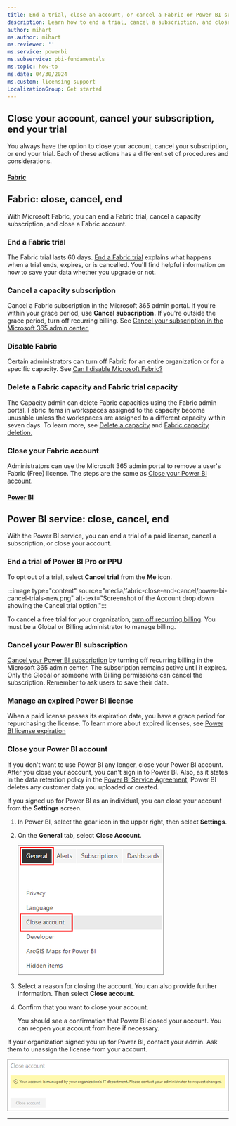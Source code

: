 ```yaml
---
title: End a trial, close an account, or cancel a Fabric or Power BI subscription.
description: Learn how to end a trial, cancel a subscription, and close an account in Fabric and Power BI. 
author: mihart
ms.author: mihart
ms.reviewer: ''
ms.service: powerbi
ms.subservice: pbi-fundamentals
ms.topic: how-to
ms.date: 04/30/2024
ms.custom: licensing support
LocalizationGroup: Get started
---
```


## Close your account, cancel your subscription, end your trial

You always have the option to close your account, cancel your subscription, or end your trial. Each of these actions has a different set of procedures and considerations. 

#### [Fabric](#tab/fabric)

## Fabric: close, cancel, end

With Microsoft Fabric, you can end a Fabric trial, cancel a capacity subscription, and close a Fabric account. 

### End a Fabric trial

The Fabric trial lasts 60 days. [End a Fabric trial](../get-started/fabric-trial.md#end-a-fabric-trial) explains what happens when a trial ends, expires, or is cancelled. You'll find helpful information on how to save your data whether you upgrade or not.  

### Cancel a capacity subscription

Cancel a Fabric subscription in the Microsoft 365 admin portal. If you're within your grace period, use **Cancel subscription.** If you're outside the grace period, turn off recurring billing. See [Cancel your subscription in the Microsoft 365 admin center.](/microsoft-365/commerce/subscriptions/cancel-your-subscription)

### Disable Fabric

Certain administrators can turn off Fabric for an entire organization or for a specific capacity. See [Can I disable Microsoft Fabric?](..admin/fabric-switch.md#can-i-disable-microsoft-fabric)

### Delete a Fabric capacity and Fabric trial capacity

The Capacity admin can delete Fabric capacities using the Fabric admin portal. Fabric items in workspaces assigned to the capacity become unusable unless the workspaces are assigned to a different capacity within seven days. To learn more, see [Delete a capacity](../admin/capacity-settings?tabs=power-bi-premium#delete-a-capacity) and 
[Fabric capacity deletion.](../admin/service-admin-portal-capacity-settings.md#fabric-capacity-deletion)

### Close your Fabric account

Administrators can use the Microsoft 365 admin portal to remove a user's Fabric (Free) license. The steps are the same as [Close your Power BI account.](#close-your-power-bi-account)

#### [Power BI](#tab/powerbi)

## Power BI service: close, cancel, end

With the Power BI service, you can end a trial of a paid license, cancel a subscription, or close your account. 

### End a trial of Power BI Pro or PPU

To opt out of a trial, select **Cancel trial** from the **Me** icon.

:::image type="content" source="media/fabric-close-end-cancel/power-bi-cancel-trials-new.png" alt-text="Screenshot of the Account drop down showing the Cancel trial option.":::

To cancel a free trial for your organization, [turn off recurring billing](/microsoft-365/commerce/subscriptions/renew-your-subscription). You must be a Global or Billing administrator to manage billing. 

### Cancel your Power BI subscription

[Cancel your Power BI subscription](//microsoft-365/commerce/subscriptions/cancel-your-subscription) by turning off recurring billing in the Microsoft 365 admin center. The subscription remains active until it expires. Only the Global or someone with Billing permissions can cancel the subscription. Remember to ask users to save their data. 

### Manage an expired Power BI license

When a paid license passes its expiration date, you have a grace period for repurchasing the license. To learn more about expired licenses, see [Power BI license expiration](/power-bi/enterprise/service-admin-licensing-organization#power-bi-license-expiration)

### Close your Power BI account

If you don't want to use Power BI any longer, close your Power BI account.  After you close your account, you can't sign in to Power BI. Also, as it states in the data retention policy in the [Power BI Service Agreement](https://azure.microsoft.com/support/legal/subscription-agreement/), Power BI deletes any customer data you uploaded or created.

If you signed up for Power BI as an individual, you can close your account from the **Settings** screen.

1. In Power BI, select the gear icon in the upper right, then select **Settings**.

1. On the **General** tab, select **Close Account**.

    ![Screenshot showing the Power BI settings menu. General and the close account menu options are highlighted.](media/fabric-close-end-cancel/close-account-settings-2.png)

1. Select a reason for closing the account. You can also provide further information. Then select **Close account**.

1. Confirm that you want to close your account.

    You should see a confirmation that Power BI closed your account. You can reopen your account from here if necessary.

If your organization signed you up for Power BI, contact your admin. Ask them to unassign the license from your account.

![Screenshot of the close account message for Managed Users.](media/fabric-close-end-cancel/close-account-managed.png)

---